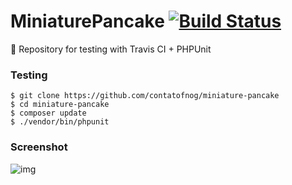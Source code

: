 # MiniaturePancake [![Build Status](https://api.travis-ci.com/contatofnog/miniature-pancake.svg?branch=master)](https://www.travis-ci.org/contatofnog/miniature-pancake)

:tada: Repository for testing with Travis CI + PHPUnit 

### Testing
```
$ git clone https://github.com/contatofnog/miniature-pancake
$ cd miniature-pancake
$ composer update
$ ./vendor/bin/phpunit
```

### Screenshot

![img](https://i.imgur.com/1SS9FgR.png)
